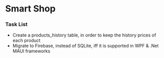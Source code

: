 # Smart Shop

### Task List

-   Create a products_history table, in order to keep the history prices of each product
-   Migrate to Firebase, instead of SQLite, iff it is supported in WPF & .Net MAUI frameworks

